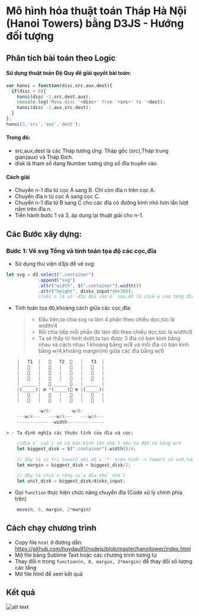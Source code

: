 # Mô hình hóa thuật toán Tháp Hà Nội (Hanoi Towers) bằng D3JS - Hướng đối tượng


## Phân tích bài toán theo Logic  
#### Sử dụng thuật toán Đệ Quy để giải quyết bài toán:  
```javascript
var hanoi = function(disc,src,aux,dest){
  if(disc > 0){
    hanoi(disc -1,src,dest,aux);
    console.log('Move disc '+disc+' from '+src+' to '+dest);
    hanoi(disc -1,aux,src,dest);
  }
};
hanoi(3,'src','aux','dest');
```
#### Trong đó:    
* src,aux,dest là các Tháp tương ứng: Tháp gốc (src),Tháp trung gian(aux) và Tháp Đích.
* disk là tham số dạng Number tương ứng số đĩa truyền vào.
#### Cách giải  
* Chuyển n-1 đĩa từ cọc A sang B. Chỉ còn đĩa n trên cọc A.  
* Chuyển đĩa n từ cọc A sang cọc C.  
* Chuyển n-1 đĩa từ B sang C cho các đĩa có đường kính nhỏ hơn lần lượt nằm trên đĩa n.  
* Tiến hành bước 1 và 3, áp dụng lại thuật giải cho n-1.  

## Các Bước xây dựng:
### Bước 1: Vẽ svg Tổng và tính toán tọa độ các cọc,đĩa  

* Sử dụng thư viện d3js để vẽ svg:  

``` javascript
let svg = d3.select(".container")
			.append("svg")
			.attr("width", $(".container").width())
			.attr("height", disks_input*40+300); 
			//với n là số đĩa đưa vào ở sau,40 là chiều cao từng đĩa.
```

* Tính toán tọa độ,khoảng cách giữa các cọc,đĩa:
	> - Đầu tiên,ta chia svg ra làm 4 phần theo chiều dọc,tức là width/4  
	> - Rồi chia tiếp mỗi phần đó làm đôi theo chiều dọc,tức là width/8  
	> - Ta sẽ thấy từ hình dưới,ta tạo được 3 đĩa có bán kính bằng nhau và cách nhau 1 khoảng bằng w/8 và mỗi đĩa có bán kính bằng w/4,khoảng margin(m) giữa các đĩa bằng w/8

```javascript
	|	T1	|	⃓   T2	⃓	|	T3	|
	|	⃓	|	⃓	|	⃓	|	⃓	|
	|	⃓	|	⃓	|	⃓	|	⃓	|
	|	⃓	|	⃓	|	⃓	|	⃓	|
	| _____	|	⃓ _____	⃓	| _____	|
	|(_____)| m	*(_____)⃓ m	|(_____)|
	|	⃓	|	⃓	|	⃓	|	⃓	|
	|	⃓	|	⃓	|	⃓	|	⃓	|

			-w/8-		-w/8-			
	---w/4--- 	---w/4--- 	---w/4---
	--------------width--------------

```
	> - Ta định nghĩa các thuộc tính của đĩa và cọc:
```javascript
	//đĩa ở cuối sẽ có bán kính lớn nhất nên ta đặt nó bằng w/4
	let biggest_disk = $(".container").width()/4; 

	// đây là vị trí tower2 với dấu '*' trên hình -> tower1 có x=0,tower3 có x=2*margin
	let margin = biggest_disk + biggest_disk/2;

	// đây là chiều rộng của đĩa nhỏ nhất
	let unit_disk = biggest_disk/disks_input;

```





* Gọi `function` thực hiện chức năng chuyển đĩa (Code xử lý chính phía trên)
``` javascript
	move(n, 0, margin, 2*margin)
```

## Cách chạy chương trình

* Copy file `html` ở đường dẫn: https://github.com/huydau91/nodejs/blob/master/hanoitower/index.html
* Mở file bằng Sublime Text hoặc các chương trình tương tự
* Thay đổi n trong `function(n, 0, margin, 2*margin)` để thay đổi số lượng các tầng
* Mở file html để xem kết quả

## Kết quả
![alt text](https://github.com/huydau91/nodejs/blob/master/hanoitower/kq.png)